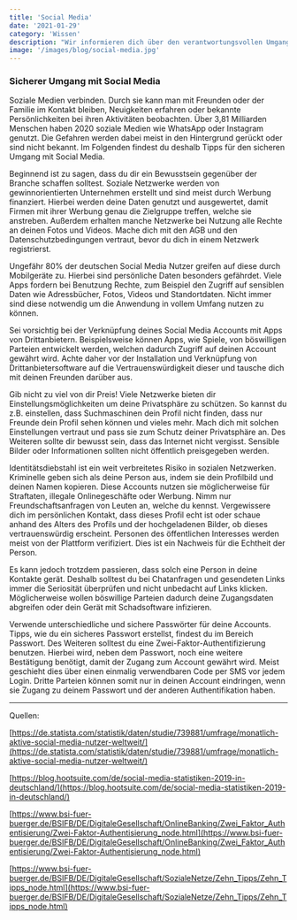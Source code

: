 ```yaml
---
title: 'Social Media'
date: '2021-01-29'
category: 'Wissen'
description: "Wir informieren dich über den verantwortungsvollen Umgang mit Social Media."
image: '/images/blog/social-media.jpg'
---
```


### **Sicherer Umgang mit Social Media**





Soziale Medien verbinden. Durch sie kann man mit Freunden oder der Familie im Kontakt bleiben, Neuigkeiten erfahren oder bekannte Persönlichkeiten bei ihren Aktivitäten beobachten. Über 3,81 Milliarden Menschen haben 2020 soziale Medien wie WhatsApp oder Instagram genutzt. Die Gefahren werden dabei meist in den Hintergrund gerückt oder sind nicht bekannt. Im Folgenden findest du deshalb Tipps für den sicheren Umgang mit Social Media.



Beginnend ist zu sagen, dass du dir ein Bewusstsein gegenüber der Branche schaffen solltest. Soziale Netzwerke werden von gewinnorientierten Unternehmen erstellt und sind meist durch Werbung finanziert. Hierbei werden deine Daten genutzt und ausgewertet, damit Firmen mit ihrer Werbung genau die Zielgruppe treffen, welche sie anstreben. Außerdem erhalten manche Netzwerke bei Nutzung alle Rechte an deinen Fotos und Videos. Mache dich mit den AGB und den Datenschutzbedingungen vertraut, bevor du dich in einem Netzwerk registrierst.



Ungefähr 80% der deutschen Social Media Nutzer greifen auf diese durch Mobilgeräte zu. Hierbei sind persönliche Daten besonders gefährdet. Viele Apps fordern bei Benutzung Rechte, zum Beispiel den Zugriff auf sensiblen Daten wie Adressbücher, Fotos, Videos und Standortdaten. Nicht immer sind diese notwendig um die Anwendung in vollem Umfang nutzen zu können.



Sei vorsichtig bei der Verknüpfung deines Social Media Accounts mit Apps von Drittanbietern. Beispielsweise können Apps, wie Spiele, von böswilligen Parteien entwickelt werden, welchen dadurch Zugriff auf deinen Account gewährt wird. Achte daher vor der Installation und Verknüpfung von Drittanbietersoftware auf die Vertrauenswürdigkeit dieser und tausche dich mit deinen Freunden darüber aus.



Gib nicht zu viel von dir Preis! Viele Netzwerke bieten dir Einstellungsmöglichkeiten um deine Privatsphäre zu schützen. So kannst du z.B. einstellen, dass Suchmaschinen dein Profil nicht finden, dass nur Freunde dein Profil sehen können und vieles mehr. Mach dich mit solchen Einstellungen vertraut und pass sie zum Schutz deiner Privatsphäre an. Des Weiteren sollte dir bewusst sein, dass das Internet nicht vergisst. Sensible Bilder oder Informationen sollten nicht öffentlich preisgegeben werden.



Identitätsdiebstahl ist ein weit verbreitetes Risiko in sozialen Netzwerken. Kriminelle geben sich als deine Person aus, indem sie dein Profilbild und deinen Namen kopieren. Diese Accounts nutzen sie möglicherweise für Straftaten, illegale Onlinegeschäfte oder Werbung. Nimm nur Freundschaftsanfragen von Leuten an, welche du kennst. Vergewissere dich im persönlichen Kontakt, dass dieses Profil echt ist oder schaue anhand des Alters des Profils und der hochgeladenen Bilder, ob dieses vertrauenswürdig erscheint. Personen des öffentlichen Interesses werden meist von der Plattform verifiziert. Dies ist ein Nachweis für die Echtheit der Person.

Es kann jedoch trotzdem passieren, dass solch eine Person in deine Kontakte gerät. Deshalb solltest du bei Chatanfragen und gesendeten Links immer die Seriosität überprüfen und nicht unbedacht auf Links klicken. Möglicherweise wollen böswillige Parteien dadurch deine Zugangsdaten abgreifen oder dein Gerät mit Schadsoftware infizieren.



Verwende unterschiedliche und sichere Passwörter für deine Accounts. Tipps, wie du ein sicheres Passwort erstellst, findest du im Bereich Passwort. Des Weiteren solltest du eine Zwei-Faktor-Authentifizierung benutzen. Hierbei wird, neben dem Passwort, noch eine weitere Bestätigung benötigt, damit der Zugang zum Account gewährt wird. Meist geschieht dies über einen einmalig verwendbaren Code per SMS vor jedem Login. Dritte Parteien können somit nur in deinen Account eindringen, wenn sie Zugang zu deinem Passwort und der anderen Authentifikation haben.


*** 
Quellen:



[https://de.statista.com/statistik/daten/studie/739881/umfrage/monatlich-aktive-social-media-nutzer-weltweit/](https://de.statista.com/statistik/daten/studie/739881/umfrage/monatlich-aktive-social-media-nutzer-weltweit/)



[https://blog.hootsuite.com/de/social-media-statistiken-2019-in-deutschland/](https://blog.hootsuite.com/de/social-media-statistiken-2019-in-deutschland/)



[https://www.bsi-fuer-buerger.de/BSIFB/DE/DigitaleGesellschaft/OnlineBanking/Zwei_Faktor_Authentisierung/Zwei-Faktor-Authentisierung_node.html](https://www.bsi-fuer-buerger.de/BSIFB/DE/DigitaleGesellschaft/OnlineBanking/Zwei_Faktor_Authentisierung/Zwei-Faktor-Authentisierung_node.html)



[https://www.bsi-fuer-buerger.de/BSIFB/DE/DigitaleGesellschaft/SozialeNetze/Zehn_Tipps/Zehn_Tipps_node.html](https://www.bsi-fuer-buerger.de/BSIFB/DE/DigitaleGesellschaft/SozialeNetze/Zehn_Tipps/Zehn_Tipps_node.html)



